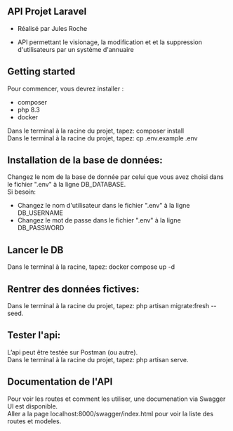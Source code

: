 ## API Projet Laravel

- Réalisé par Jules Roche

- API permettant le visionage, la modification et et la suppression d'utilisateurs par un système d'annuaire

## Getting started

Pour commencer, vous devrez installer :

- composer
- php 8.3
- docker

Dans le terminal à la racine du projet, tapez: composer install <br>
Dans le terminal à la racine du projet, tapez: cp .env.example .env <br>

## Installation de la base de données:

Changez le nom de la base de donnée par celui que vous avez choisi dans le fichier ".env" à la ligne DB_DATABASE. <br>
Si besoin:
- Changez le nom d'utilisateur dans le fichier ".env" à la ligne DB_USERNAME
- Changez le mot de passe dans le fichier ".env" à la ligne DB_PASSWORD

## Lancer le DB 

Dans le terminal à la racine, tapez: docker compose up -d

## Rentrer des données fictives:

Dans le terminal à la racine du projet, tapez: php artisan migrate:fresh --seed.<br>

## Tester l'api:

L’api peut être testée sur Postman (ou autre).<br>
Dans le terminal à la racine du projet, tapez: php artisan serve.<br>

## Documentation de l'API

Pour voir les routes et comment les utiliser, une documenation via Swagger UI est disponible.<br>
Aller a la page localhost:8000/swagger/index.html pour voir la liste des routes et modeles.<br>
